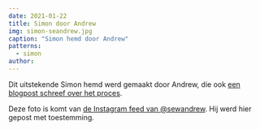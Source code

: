```yaml
---
date: 2021-01-22
title: Simon door Andrew
img: simon-seandrew.jpg
caption: "Simon hemd door Andrew"
patterns:
  - simon
author:
---
```


Dit uitstekende Simon hemd werd gemaakt door Andrew, die ook [een blogpost schreef over het proces](https://sewandrew.com/2019/03/13/spiderweb-paper-a-freesewing-shirt/).

<Note>

Deze foto is komt van [de Instagram feed van @sewandrew](https://www.instagram.com/sewandrew/). Hij werd hier gepost met toestemming.

</Note>
